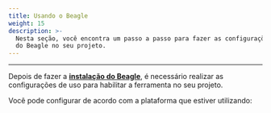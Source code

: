 ```yaml
---
title: Usando o Beagle
weight: 15
description: >-
  Nesta seção, você encontra um passo a passo para fazer as configurações de uso
  do Beagle no seu projeto.
---
```


---

Depois de fazer a [**instalação do Beagle**](/pt/home/get-started/installing-beagle/), é necessário realizar as configurações de uso para habilitar a ferramenta no seu projeto.

Você pode configurar de acordo com a plataforma que estiver utilizando:
